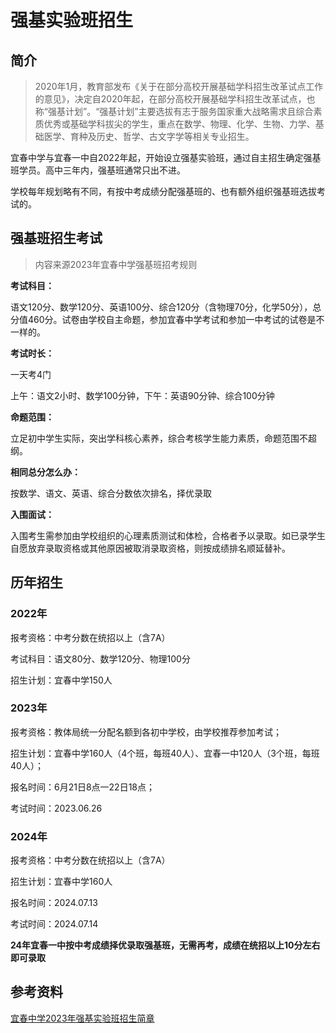 # 强基实验班招生

## 简介

> 2020年1月，教育部发布《关于在部分高校开展基础学科招生改革试点工作的意见》，决定自2020年起，在部分高校开展基础学科招生改革试点，也称“强基计划”。“强基计划”主要选拔有志于服务国家重大战略需求且综合素质优秀或基础学科拔尖的学生，重点在数学、物理、化学、生物、力学、基础医学、育种及历史、哲学、古文字学等相关专业招生。

宜春中学与宜春一中自2022年起，开始设立强基实验班，通过自主招生确定强基班学员。高中三年内，强基班通常只出不进。

学校每年规划略有不同，有按中考成绩分配强基班的、也有额外组织强基班选拔考试的。



## 强基班招生考试

> 内容来源2023年宜春中学强基班招考规则

**考试科目：**

语文120分、数学120分、英语100分、综合120分（含物理70分，化学50分），总分值460分。试卷由学校自主命题，参加宜春中学考试和参加一中考试的试卷是不一样的。

**考试时长：**

一天考4门

上午：语文2小时、数学100分钟，下午：英语90分钟、综合100分钟

**命题范围：**

立足初中学生实际，突出学科核心素养，综合考核学生能力素质，命题范围不超纲。

**相同总分怎么办：**

按数学、语文、英语、综合分数依次排名，择优录取

**入围面试：**

入围考生需参加由学校组织的心理素质测试和体检，合格者予以录取。如已录学生自愿放弃录取资格或其他原因被取消录取资格，则按成绩排名顺延替补。





## 历年招生

### 2022年

报考资格：中考分数在统招以上（含7A）

考试科目：语文80分、数学120分、物理100分

招生计划：宜春中学150人

### 2023年

报考资格：教体局统一分配名额到各初中学校，由学校推荐参加考试；

招生计划：宜春中学160人（4个班，每班40人）、宜春一中120人（3个班，每班40人）；

报名时间：6月21日8点一22日18点；

考试时间：2023.06.26

### 2024年

报考资格：中考分数在统招以上（含7A）

招生计划：宜春中学160人

报名时间：2024.07.13

考试时间：2024.07.14

**24年宜春一中按中考成绩择优录取强基班，无需再考，成绩在统招以上10分左右即可录取**



## 参考资料

[宜春中学2023年强基实验班招生简章](https://mp.weixin.qq.com/s/zJOdVnw44L3G_Rphi5JJAQ)